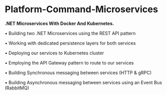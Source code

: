 # Platform-Command-Microservices
****.NET Microservices With Docker And Kubernetes.****

  • Building two .NET Microservices using the REST API pattern

  • Working with dedicated persistence layers for both services

  • Deploying our services to Kubernetes cluster

  • Employing the API Gateway pattern to route to our services

  • Building Synchronous messaging between services (HTTP & gRPC)

  • Building Asynchronous messaging between services using an Event Bus (RabbitMQ)
